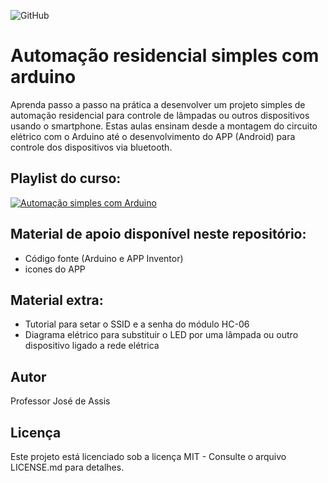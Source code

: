 ![GitHub](https://img.shields.io/github/license/professorjosedeassis/arduinolampada)
# Automação residencial simples com arduino
Aprenda passo a passo na prática a desenvolver um projeto simples de automação residencial para controle de lâmpadas ou outros dispositivos usando o smartphone.
Estas aulas ensinam desde a montagem do circuito elétrico com o Arduino até o desenvolvimento do APP (Android) para controle dos dispositivos via bluetooth.
## Playlist do curso:
[![Automação simples com Arduino](https://img.youtube.com/vi/fl6T8_RROHw/0.jpg)](https://www.youtube.com/playlist?list=PLbEOwbQR9lqyx55WVP8BtlHTZE3iOHdNJ "Automação simples com Arduino")
## Material de apoio disponível neste repositório:
* Código fonte (Arduino e APP Inventor)
* icones do APP
## Material extra:
* Tutorial para setar o SSID e a senha do módulo HC-06
* Diagrama elétrico para substituir o LED por uma lâmpada ou outro dispositivo ligado a rede elétrica
## Autor
Professor José de Assis
## Licença
Este projeto está licenciado sob a licença MIT - Consulte o arquivo LICENSE.md para detalhes.
